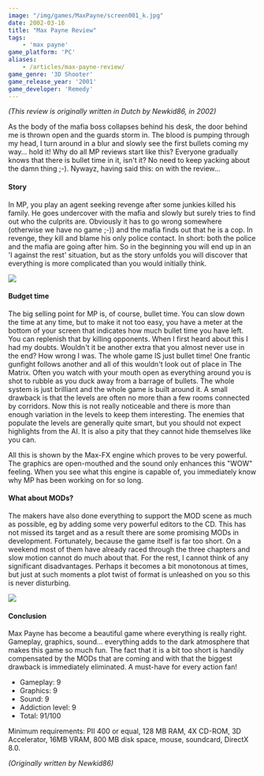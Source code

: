 ```yaml
---
image: "/img/games/MaxPayne/screen001_k.jpg"
date: 2002-03-16
title: "Max Payne Review"
tags:
    - 'max payne'
game_platform: 'PC'
aliases:
    - /articles/max-payne-review/
game_genre: '3D Shooter'
game_release_year: '2001'
game_developer: 'Remedy'
---
```


_(This review is originally written in Dutch by Newkid86, in 2002)_

As the body of the mafia boss collapses behind his desk, the door behind me is thrown open and the guards storm in. The blood is pumping through my head, I turn around in a blur and slowly see the first bullets coming my way… hold it! Why do all MP reviews start like this? Everyone gradually knows that there is bullet time in it, isn't it? No need to keep yacking about the damn thing ;-). Nywayz, having said this: on with the review…

#### Story

In MP, you play an agent seeking revenge after some junkies killed his family. He goes undercover with the mafia and slowly but surely tries to find out who the culprits are. Obviously it has to go wrong somewhere (otherwise we have no game ;-)) and the mafia finds out that he is a cop. In revenge, they kill and blame his only police contact. In short: both the police and the mafia are going after him. So in the beginning you will end up in an 'I against the rest' situation, but as the story unfolds you will discover that everything is more complicated than you would initially think.

![](/img/games/MaxPayne/screen002.jpg)

#### Budget time

The big selling point for MP is, of course, bullet time. You can slow down the time at any time, but to make it not too easy, you have a meter at the bottom of your screen that indicates how much bullet time you have left. You can replenish that by killing opponents. When I first heard about this I had my doubts. Wouldn't it be another extra that you almost never use in the end? How wrong I was. The whole game IS just bullet time! One frantic gunfight follows another and all of this wouldn't look out of place in The Matrix. Often you watch with your mouth open as everything around you is shot to rubble as you duck away from a barrage of bullets. The whole system is just brilliant and the whole game is built around it. A small drawback is that the levels are often no more than a few rooms connected by corridors. Now this is not really noticeable and there is more than enough variation in the levels to keep them interesting. The enemies that populate the levels are generally quite smart, but you should not expect highlights from the AI. It is also a pity that they cannot hide themselves like you can.

All this is shown by the Max-FX engine which proves to be very powerful. The graphics are open-mouthed and the sound only enhances this "WOW" feeling. When you see what this engine is capable of, you immediately know why MP has been working on for so long.

#### What about MODs?

The makers have also done everything to support the MOD scene as much as possible, eg by adding some very powerful editors to the CD. This has not missed its target and as a result there are some promising MODs in development. Fortunately, because the game itself is far too short. On a weekend most of them have already raced through the three chapters and slow motion cannot do much about that. For the rest, I cannot think of any significant disadvantages. Perhaps it becomes a bit monotonous at times, but just at such moments a plot twist of format is unleashed on you so this is never disturbing.

![](/img/games/MaxPayne/screen003.jpg)

#### Conclusion

Max Payne has become a beautiful game where everything is really right. Gameplay, graphics, sound… everything adds to the dark atmosphere that makes this game so much fun. The fact that it is a bit too short is handily compensated by the MODs that are coming and with that the biggest drawback is immediately eliminated. A must-have for every action fan!

- Gameplay: 9
- Graphics: 9
- Sound: 9
- Addiction level: 9
- Total: 91/100

Minimum requirements:  PII 400 or equal, 128 MB RAM, 4X CD-ROM, 3D Accelerator, 16MB VRAM, 800 MB disk space, mouse, soundcard, DirectX 8.0.

_(Originally written by Newkid86)_
